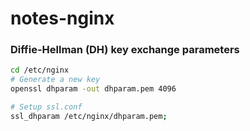 # notes-nginx

### Diffie-Hellman (DH) key exchange parameters
```sh
cd /etc/nginx
# Generate a new key
openssl dhparam -out dhparam.pem 4096

# Setup ssl.conf
ssl_dhparam /etc/nginx/dhparam.pem;
```
